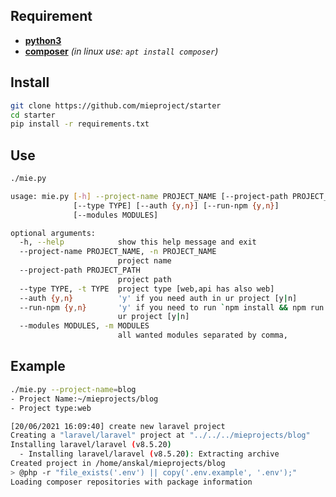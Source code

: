 
## Requirement 
* [**python3**](https://www.python.org/download/releases/3.0/)
* [**composer**](https://getcomposer.org/) *(in linux use: `apt install composer`)*

## Install
```bash
git clone https://github.com/mieproject/starter
cd starter
pip install -r requirements.txt 
```

## Use
```bash
./mie.py
```
```bash
usage: mie.py [-h] --project-name PROJECT_NAME [--project-path PROJECT_PATH]
              [--type TYPE] [--auth {y,n}] [--run-npm {y,n}]
              [--modules MODULES]

optional arguments:
  -h, --help            show this help message and exit
  --project-name PROJECT_NAME, -n PROJECT_NAME
                        project name
  --project-path PROJECT_PATH
                        project path
  --type TYPE, -t TYPE  project type [web,api has also web]
  --auth {y,n}          'y' if you need auth in ur project [y|n]
  --run-npm {y,n}       'y' if you need to run `npm install && npm run dev` in
                        ur project [y|n]
  --modules MODULES, -m MODULES
                        all wanted modules separated by comma,

```
## Example 
```bash
./mie.py --project-name=blog
- Project Name:~/mieprojects/blog
- Project type:web

[20/06/2021 16:09:40] create new laravel project
Creating a "laravel/laravel" project at "../../../mieprojects/blog"
Installing laravel/laravel (v8.5.20)
  - Installing laravel/laravel (v8.5.20): Extracting archive
Created project in /home/anskal/mieprojects/blog
> @php -r "file_exists('.env') || copy('.env.example', '.env');"
Loading composer repositories with package information

```